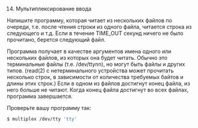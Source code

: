 14. Мультиплексирование ввода

Напишите программу, которая читает из нескольких файлов по очереди, т.е. после чтения строки из одного файла, читается строка из следующего и т.д. Если в течение TIME_OUT секунд ничего не было прочитано, берется следующий файл.

Программа получает в качестве аргументов имена одного или нескольких файлов, из которых она будет читать. Обычно это терминальные файлы (т.е. /dev/ttynn), но могут быть файлы и других типов. (read(2) с нетерминального устройства может прочитать несколько строк, в зависимости от количества требуемых байтов и длины этих строк.) Если в одном из файлов достигнут конец файла, из него больше не читают. Когда конец файла достигнут во всех файлах, программа завершается.

Проверьте вашу программу так:

```bash
$ multiplex /dev/tty 'tty'
```
